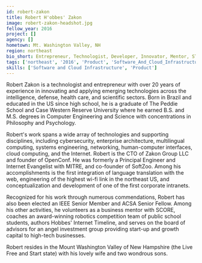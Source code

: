 ```yaml
---
id: robert-zakon
title: Robert H'obbes' Zakon
image: robert-zakon-headshot.jpg
fellow_year: 2016
project: []
agency: []
hometown: Mt. Washington Valley, NH
region: northeast
bio_short: Entrepreneur, Technologist, Developer, Innovator, Mentor, STEM Coach. Founder @OpenConf, Zakon Group. CompEng&Sci @CWRU.
tags: ['northeast', '2016', 'Product', 'Software_And_Cloud_Infrastructure']
skills: ['Software and Cloud Infrastructure', 'Product']
---
```


Robert Zakon is a technologist and entrepreneur with over 20 years of experience in innovating and applying emerging technologies across the intelligence, defense, health care, and scientific sectors. Born in Brazil and educated in the US since high school, he is a graduate of The Peddie School and Case Western Reserve University where he earned B.S. and M.S. degrees in Computer Engineering and Science with concentrations in Philosophy and Psychology.

Robert's work spans a wide array of technologies and supporting disciplines, including cybersecurity, enterprise architecture, multilingual computing, systems engineering, networking, human-computer interfaces, cloud computing, and the Internet.  Robert is the CTO of Zakon Group LLC and founder of OpenConf. He was formerly a Principal Engineer and Internet Evangelist with MITRE, and co-founder of SoftZoo.  Among his accomplishments is the first integration of language translation with the web, engineering of the highest wi-fi link in the northeast US, and conceptualization and development of one of the first corporate intranets.

Recognized for his work through numerous commendations, Robert has also been elected an IEEE Senior Member and ACSA Senior Fellow. Among his other activities, he volunteers as a business mentor with SCORE, coaches an award-winning robotics competition team of public school students, authors Hobbes' Internet Timeline, and serves on the board of advisors for an angel investment group providing start-up and growth capital to high-tech businesses.

Robert resides in the Mount Washington Valley of New Hampshire (the Live Free and Start state) with his lovely wife and two wondrous sons. 
